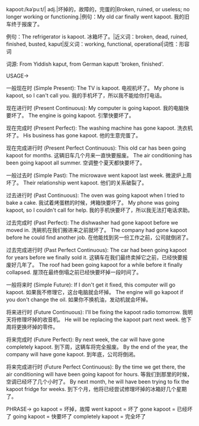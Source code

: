 kapoot:/kəˈpuːt/| adj.|坏掉的，故障的，完蛋的|Broken, ruined, or useless; no longer working or functioning.|例句：My old car finally went kapoot. 我的旧车终于报废了。

例句：The refrigerator is kapoot.  冰箱坏了。|近义词：broken, dead, ruined, finished, busted, kaput|反义词：working, functional, operational|词性：形容词

词源: From Yiddish kaput, from German kaputt 'broken, finished'.

USAGE->

一般现在时 (Simple Present):
The TV is kapoot.  电视机坏了。
My phone is kapoot, so I can't call you. 我的手机坏了，所以我不能给你打电话。

现在进行时 (Present Continuous):
My computer is going kapoot. 我的电脑快要坏了。
The engine is going kapoot. 引擎快要坏了。

现在完成时 (Present Perfect):
The washing machine has gone kapoot. 洗衣机坏了。
His business has gone kapoot. 他的生意完蛋了。

现在完成进行时 (Present Perfect Continuous):
This old car has been going kapoot for months. 这辆旧车几个月来一直快要报废。
The air conditioning has been going kapoot all summer.  空调整个夏天都快要坏了。


一般过去时 (Simple Past):
The microwave went kapoot last week. 微波炉上周坏了。
Their relationship went kapoot. 他们的关系破裂了。

过去进行时 (Past Continuous):
The oven was going kapoot when I tried to bake a cake. 我试着烤蛋糕的时候，烤箱快要坏了。
My phone was going kapoot, so I couldn't call for help. 我的手机快要坏了，所以我无法打电话求助。

过去完成时 (Past Perfect):
The dishwasher had gone kapoot before we moved in. 洗碗机在我们搬进来之前就坏了。
The company had gone kapoot before he could find another job.  在他能找到另一份工作之前，公司就倒闭了。

过去完成进行时 (Past Perfect Continuous):
The car had been going kapoot for years before we finally sold it. 这辆车在我们最终卖掉它之前，已经快要报废好几年了。
The roof had been going kapoot for a while before it finally collapsed. 屋顶在最终倒塌之前已经快要坏掉一段时间了。


一般将来时 (Simple Future):
If I don't get it fixed, this computer will go kapoot. 如果我不修理它，这台电脑就会坏掉。
The engine will go kapoot if you don't change the oil. 如果你不换机油，发动机就会坏掉。

将来进行时 (Future Continuous):
I'll be fixing the kapoot radio tomorrow.  我明天将修理坏掉的收音机。
He will be replacing the kapoot part next week. 他下周将更换坏掉的零件。


将来完成时 (Future Perfect):
By next week, the car will have gone completely kapoot. 到下周，这辆车将完全报废。
By the end of the year, the company will have gone kapoot. 到年底，公司将倒闭。

将来完成进行时 (Future Perfect Continuous):
By the time we get there, the air conditioning will have been going kapoot for hours.  等我们到那里的时候，空调已经坏了几个小时了。
By next month, he will have been trying to fix the kapoot fridge for weeks. 到下个月，他将已经尝试修理坏掉的冰箱好几个星期了。



PHRASE->
go kapoot = 坏掉，故障
went kapoot = 坏了
gone kapoot = 已经坏了
going kapoot = 快要坏了
completely kapoot = 完全坏了
